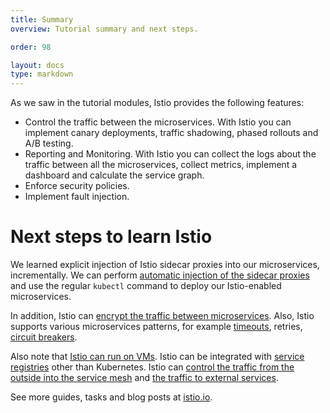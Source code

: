 ```yaml
---
title: Summary
overview: Tutorial summary and next steps.

order: 98

layout: docs
type: markdown
---
```


As we saw in the tutorial modules, Istio provides the following features:
* Control the traffic between the microservices. With Istio you can implement canary deployments, traffic shadowing, phased rollouts and A/B testing.
* Reporting and Monitoring. With Istio you can collect the logs about the traffic between all the microservices, collect metrics, implement a dashboard and calculate the service graph.
* Enforce security policies.
* Implement fault injection.

# Next steps to learn Istio
We learned explicit injection of Istio sidecar proxies into our microservices, incrementally. We can perform [automatic injection of the sidecar proxies]({{home}}/docs/setup/kubernetes/sidecar-injection.html#automatic-sidecar-injection) and use the regular `kubectl` command to deploy our Istio-enabled microservices.

In addition, Istio can [encrypt the traffic between microservices]({{home}}/docs/tasks/security/mutual-tls.html). Also, Istio supports various microservices patterns, for example [timeouts]({{home}}/docs/tasks/traffic-management/request-timeouts.html), retries, [circuit breakers]({{home}}/docs/tasks/traffic-management/circuit-breaking.html).

Also note that [Istio can run on VMs]({{home}}/docs/guides/integrating-vms.html). Istio can be integrated with [service registries]({{home}}/docs/setup/) other than Kubernetes. Istio can [control the traffic from the outside into the service mesh]({{home}}/docs/tasks/traffic-management/ingress.html) and [the traffic to external services]({{home}}/docs/tasks/traffic-management/egress.html).

See more guides, tasks and blog posts at [istio.io]({{home}}).

